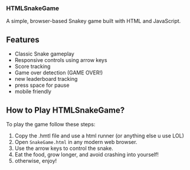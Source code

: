 ### HTMLSnakeGame

A simple, browser-based Snakey game built with HTML and JavaScript.

## Features

- Classic Snake gameplay
- Responsive controls using arrow keys
- Score tracking
- Game over detection (GAME OVER!)
- new leaderboard tracking
- press space for pause
- mobile friendly

## How to Play HTMLSnakeGame?

To play the game follow these steps:

1. Copy the .hmtl file and use a html runner (or anything else u use LOL)
2. Open `SnakeGame.html` in any modern web browser.
3. Use the arrow keys to control the snake.
4. Eat the food, grow longer, and avoid crashing into yourself!
5. otherwise, enjoy!
